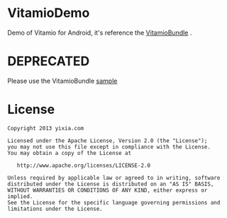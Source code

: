 VitamioDemo
===========

Demo of Vitamio for Android, it's reference the [VitamioBundle][1] .

DEPRECATED
==========

Please use the VitamioBundle [sample][2]

License
=======


    Copyright 2013 yixia.com

    Licensed under the Apache License, Version 2.0 (the "License");
    you may not use this file except in compliance with the License.
    You may obtain a copy of the License at

       http://www.apache.org/licenses/LICENSE-2.0

    Unless required by applicable law or agreed to in writing, software
    distributed under the License is distributed on an "AS IS" BASIS,
    WITHOUT WARRANTIES OR CONDITIONS OF ANY KIND, either express or implied.
    See the License for the specific language governing permissions and
    limitations under the License.


[1]: https://github.com/yixia/VitamioBundle
[2]: https://github.com/yixia/VitamioBundle/tree/master/vitamio-sample
